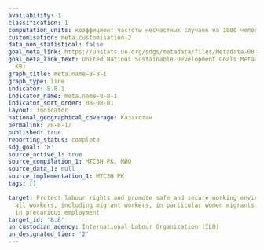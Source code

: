 ```yaml
---
availability: 1
classification: 1
computation_units: коэффициент частоты несчастных случаев на 1000 человек
customisation: meta.customisation-2
data_non_statistical: false
goal_meta_link: https://unstats.un.org/sdgs/metadata/files/Metadata-08-08-01.pdf
goal_meta_link_text: United Nations Sustainable Development Goals Metadata (PDF 381
  KB)
graph_title: meta.name-8-8-1
graph_type: line
indicator: 8.8.1
indicator_name: meta.name-8-8-1
indicator_sort_order: 08-08-01
layout: indicator
national_geographical_coverage: Казахстан
permalink: /8-8-1/
published: true
reporting_status: complete
sdg_goal: '8'
source_active_1: true
source_compilation_1: МТСЗН РК, МИО
source_data_1: null
source_implementation_1: МТСЗН РК
tags: []

target: Protect labour rights and promote safe and secure working environments for
  all workers, including migrant workers, in particular women migrants, and those
  in precarious employment
target_id: '8.8'
un_custodian_agency: International Labour Organization (ILO)
un_designated_tier: '2'
---
```

